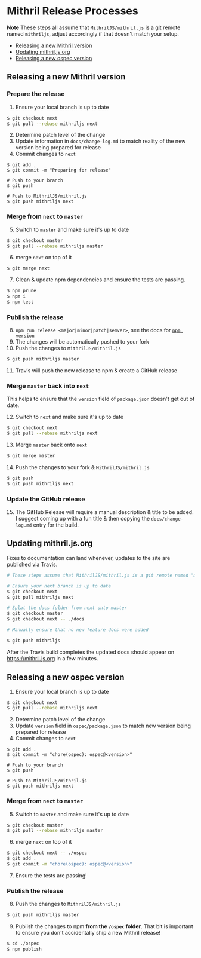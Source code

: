 <!--meta
Describes, how we do releases of MithrilJS
-->

# Mithril Release Processes

**Note** These steps all assume that `MithrilJS/mithril.js` is a git remote named `mithriljs`, adjust accordingly if that doesn't match your setup.

- [Releasing a new Mithril version](#releasing-a-new-mithril-version)
- [Updating mithril.js.org](#updating-mithriljsorg)
- [Releasing a new ospec version](#releasing-a-new-ospec-version)

## Releasing a new Mithril version

### Prepare the release

1. Ensure your local branch is up to date

```bash
$ git checkout next
$ git pull --rebase mithriljs next
```

2. Determine patch level of the change
3. Update information in `docs/change-log.md` to match reality of the new version being prepared for release
4. Commit changes to `next`

```
$ git add .
$ git commit -m "Preparing for release"

# Push to your branch
$ git push

# Push to MithrilJS/mithril.js
$ git push mithriljs next
```

### Merge from `next` to `master`

5. Switch to `master` and make sure it's up to date

```bash
$ git checkout master
$ git pull --rebase mithriljs master
```

6. merge `next` on top of it

```bash
$ git merge next
```

7. Clean & update npm dependencies and ensure the tests are passing.

```bash
$ npm prune
$ npm i
$ npm test
```

### Publish the release

8. `npm run release <major|minor|patch|semver>`, see the docs for [`npm version`](https://docs.npmjs.com/cli/version)
9. The changes will be automatically pushed to your fork
10. Push the changes to `MithrilJS/mithril.js`

```bash
$ git push mithriljs master
```

11. Travis will push the new release to npm & create a GitHub release

### Merge `master` back into `next`

This helps to ensure that the `version` field of `package.json` doesn't get out of date.

12. Switch to `next` and make sure it's up to date

```bash
$ git checkout next
$ git pull --rebase mithriljs next
```

13. Merge `master` back onto `next`

```bash
$ git merge master
```

14. Push the changes to your fork & `MithrilJS/mithril.js`

```bash
$ git push
$ git push mithriljs next
```

### Update the GitHub release

15. The GitHub Release will require a manual description & title to be added. I suggest coming up with a fun title & then copying the `docs/change-log.md` entry for the build.

## Updating mithril.js.org

Fixes to documentation can land whenever, updates to the site are published via Travis.

```bash
# These steps assume that MithrilJS/mithril.js is a git remote named "mithriljs"

# Ensure your next branch is up to date
$ git checkout next
$ git pull mithriljs next

# Splat the docs folder from next onto master
$ git checkout master
$ git checkout next -- ./docs

# Manually ensure that no new feature docs were added

$ git push mithriljs
```

After the Travis build completes the updated docs should appear on https://mithril.js.org in a few minutes.

## Releasing a new ospec version

1. Ensure your local branch is up to date

```bash
$ git checkout next
$ git pull --rebase mithriljs next
```

2. Determine patch level of the change
3. Update `version` field in `ospec/package.json` to match new version being prepared for release
4. Commit changes to `next`

```
$ git add .
$ git commit -m "chore(ospec): ospec@<version>"

# Push to your branch
$ git push

# Push to MithrilJS/mithril.js
$ git push mithriljs next
```

### Merge from `next` to `master`

5. Switch to `master` and make sure it's up to date

```bash
$ git checkout master
$ git pull --rebase mithriljs master
```

6. merge `next` on top of it

```bash
$ git checkout next -- ./ospec
$ git add .
$ git commit -m "chore(ospec): ospec@<version>"
```

7. Ensure the tests are passing!

### Publish the release

8. Push the changes to `MithrilJS/mithril.js`

```bash
$ git push mithriljs master
```

9. Publish the changes to npm **from the `/ospec` folder**. That bit is important to ensure you don't accidentally ship a new Mithril release!

```bash
$ cd ./ospec
$ npm publish
```
